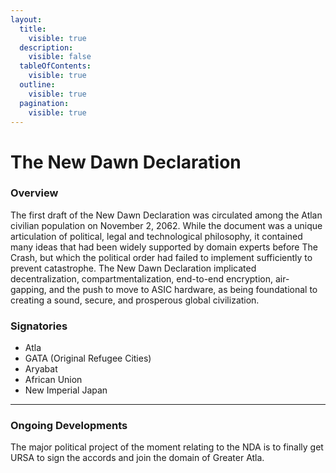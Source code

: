 ```yaml
---
layout:
  title:
    visible: true
  description:
    visible: false
  tableOfContents:
    visible: true
  outline:
    visible: true
  pagination:
    visible: true
---
```


# The New Dawn Declaration

### **Overview**

The first draft of the New Dawn Declaration was circulated among the Atlan civilian population on November 2, 2062. While the document was a unique articulation of political, legal and technological philosophy, it contained many ideas that had been widely supported by domain experts before The Crash, but which the political order had failed to implement sufficiently to prevent catastrophe. The New Dawn Declaration implicated decentralization, compartmentalization, end-to-end encryption, air-gapping, and the push to move to ASIC hardware, as being foundational to creating a sound, secure, and prosperous global civilization.

### **Signatories**

* Atla
* GATA (Original Refugee Cities)
* Aryabat
* African Union
* New Imperial Japan

***

### **Ongoing Developments**

The major political project of the moment relating to the NDA is to finally get URSA to sign the accords and join the domain of Greater Atla.
